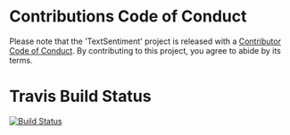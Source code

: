 # Contributions Code of Conduct

Please note that the 'TextSentiment' project is released with a
[Contributor Code of Conduct](CODE_OF_CONDUCT.md).
By contributing to this project, you agree to abide by its terms.


# Travis Build Status

[![Build Status](https://travis-ci.org/Ritayu09/Test_R_Package.svg?branch=master)](https://travis-ci.org/Ritayu09/Test_R_Package)
